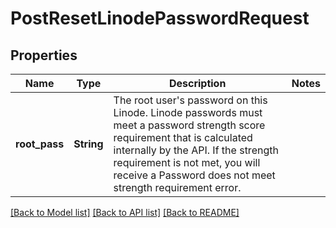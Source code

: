 # PostResetLinodePasswordRequest

## Properties

Name | Type | Description | Notes
------------ | ------------- | ------------- | -------------
**root_pass** | **String** | The root user's password on this Linode. Linode passwords must meet a password strength score requirement that is calculated internally by the API. If the strength requirement is not met, you will receive a Password does not meet strength requirement error. | 

[[Back to Model list]](../README.md#documentation-for-models) [[Back to API list]](../README.md#documentation-for-api-endpoints) [[Back to README]](../README.md)


